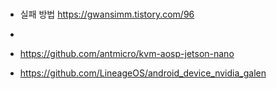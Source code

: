 
###
- 실패 방법 https://gwansimm.tistory.com/96
- 
- https://github.com/antmicro/kvm-aosp-jetson-nano



- https://github.com/LineageOS/android_device_nvidia_galen


